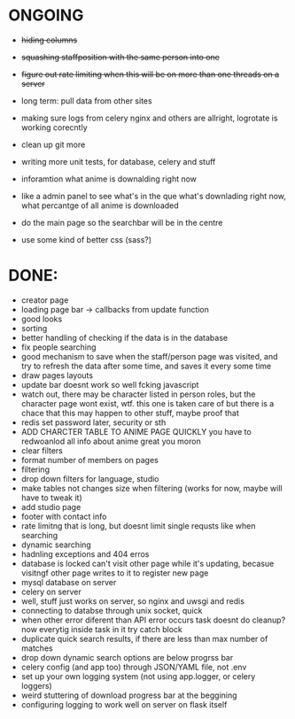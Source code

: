 # ONGOING
- ~~hiding columns~~
- ~~squashing staffposition with the same person into one~~
- ~~figure out rate limiting when this will be on more than one threads on a server~~

- long term: pull data from other sites

- making sure logs from celery nginx and others are allright, logrotate is working corecntly
- clean up git more
- writing more unit tests, for database, celery and stuff
- inforamtion what anime is downalding right now
- like a admin panel to see what's in the que what's downlading right now, what percantge of all anime is downloaded
- do the main page so the searchbar will be in the centre
- use some kind of better css (sass?)


# DONE:
- creator page
- loading page bar -> callbacks from update function
- good looks
- sorting
- better handling of checking if the data is in the database
- fix people searching
- good mechanism to save when the staff/person page was visited, and try to refresh the data after some time, and saves it every some time
- draw pages layouts
- update bar doesnt work so well fcking javascript
- watch out, there may be character listed in person roles, but the character page wont exist, wtf. this one is taken care of but there is a chace that this may happen to other stuff, maybe proof that
- redis set password later, security or sth
- ADD CHARCTER TABLE TO ANIME PAGE QUICKLY you have to redwoanlod all info about anime great you moron
- clear filters
- format number of members on pages
- filtering
- drop down filters for language, studio
- make tables not changes size when filtering (works for now, maybe will have to tweak it)
- add studio page
- footer with contact info
- rate limitng that is long, but doesnt limit single requsts like when searching
- dynamic searching
- hadnling exceptions and 404 erros
- database is locked can't visit other page while it's updating, becasue visitngf other page writes to it to register new page
- mysql database on server
- celery on server
- well, stuff just works on server, so nginx and uwsgi and redis
- connecting to databse through unix socket, quick
- when other error diferent than API error occurs task doesnt do cleanup? now everytig inside task in it try catch block
- duplicate quick search results, if there are less than max number of matches
- drop down dynamic search options are below progrss bar
- celery config (and app too) through JSON/YAML file, not .env
- set up your own logging system (not using app.logger, or celery loggers)
- weird stuttering of download progress bar at the beggining
- configuring logging to work well on server on flask itself